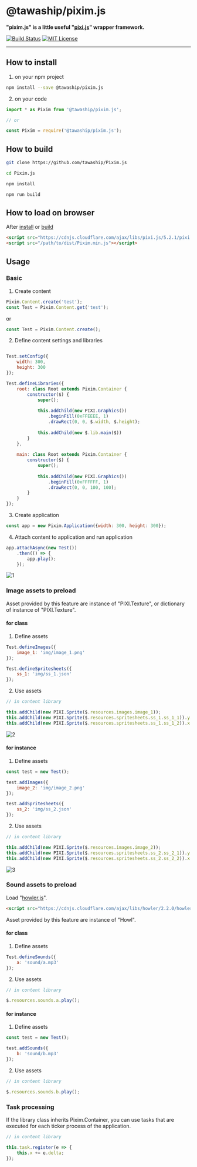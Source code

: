 # @tawaship/pixim.js

**"pixim.js" is a little useful "[pixi.js](https://github.com/pixijs/pixi.js)" wrapper framework.**

[![Build Status](https://travis-ci.org/tawaship/Pixim.js.svg?branch=master)](https://travis-ci.org/tawaship/Pixim.js)
[![MIT License](http://img.shields.io/badge/license-MIT-blue.svg?style=flat)](LICENSE)

---

## How to install

1. on your npm project

```sh
npm install --save @tawaship/pixim.js
```

2. on your code

```javascript
import * as Pixim from '@tawaship/pixim.js';

// or

const Pixim = require('@tawaship/pixim.js');
```

## How to build

```sh
git clone https://github.com/tawaship/Pixim.js

cd Pixim.js

npm install

npm run build
```

## How to load on browser

After [install](#how-to-install) or [build](#how-to-build)

```html
<script src="https://cdnjs.cloudflare.com/ajax/libs/pixi.js/5.2.1/pixi.min.js"></script>
<script src="/path/to/dist/Pixim.min.js"></script>
```

## Usage

### Basic

1.  Create content 

```javascript
Pixim.Content.create('test');
const Test = Pixim.Content.get('test');
```

or 

```javascript
const Test = Pixim.Content.create();
```

2. Define content settings and libraries

```javascript

Test.setConfig({
	width: 300,
	height: 300
});

Test.defineLibraries({
	root: class Root extends Pixim.Container {
		constructor($) {
			super();
			
			this.addChild(new PIXI.Graphics())
				.beginFill(0xFFEEEE, 1)
				.drawRect(0, 0, $.width, $.height);
			
			this.addChild(new $.lib.main($))
		}
	},
	
	main: class Root extends Pixim.Container {
		constructor($) {
			super();
			
			this.addChild(new PIXI.Graphics())
				.beginFill(0xFFFFFF, 1)
				.drawRect(0, 0, 100, 100);
		}
	}
});
```

3. Create application

```javascript
const app = new Pixim.Application({width: 300, height: 300});
```

4. Attach content to application and run application

```javascript
app.attachAsync(new Test())
	.then(() => {
		app.play();
	});
```

![1](https://raw.github.com/tawaship/Pixim.js/screenshot/img/1.png)

### Image assets to preload

Asset provided by this feature are instance of "PIXI.Texture", or dictionary of instance of "PIXI.Texture".

#### for class

1. Define assets

```javascript
Test.defineImages({
	image_1: 'img/image_1.png'
});

Test.defineSpritesheets({
	ss_1: 'img/ss_1.json'
});
```

2. Use assets

```javascript
// in content library

this.addChild(new PIXI.Sprite($.resources.images.image_1));
this.addChild(new PIXI.Sprite($.resources.spritesheets.ss_1.ss_1_1)).y = 105;
this.addChild(new PIXI.Sprite($.resources.spritesheets.ss_1.ss_1_2)).x = 105;
```

![2](https://raw.github.com/tawaship/Pixim.js/screenshot/img/2.png)

#### for instance

1. Define assets

```javascript
const test = new Test();

test.addImages({
	image_2: 'img/image_2.png'
});

test.addSpritesheets({
	ss_2: 'img/ss_2.json'
});
```

2. Use assets

```javascript
// in content library

this.addChild(new PIXI.Sprite($.resources.images.image_2));
this.addChild(new PIXI.Sprite($.resources.spritesheets.ss_2.ss_2_1)).y = 105;
this.addChild(new PIXI.Sprite($.resources.spritesheets.ss_2.ss_2_2)).x = 105;
```

![3](https://raw.github.com/tawaship/Pixim.js/screenshot/img/3.png)

### Sound assets to preload

Load "[howler.js](https://github.com/goldfire/howler.js)".

```html
<script src="https://cdnjs.cloudflare.com/ajax/libs/howler/2.2.0/howler.min.js"></script>
```

Asset provided by this feature are instance of "Howl".

#### for class

1. Define assets

```javascript
Test.defineSounds({
	a: 'sound/a.mp3'
});
```

2. Use assets

```javascript
// in content library

$.resources.sounds.a.play();
```

#### for instance

1. Define assets

```javascript
const test = new Test();

test.addSounds({
	b: 'sound/b.mp3'
});
```

2. Use assets

```javascript
// in content library

$.resources.sounds.b.play();
```

### Task processing

If the library class inherits Pixim.Container, you can use tasks that are executed for each ticker process of the application.

```javascript
// in content library

this.task.register(e => {
	this.x += e.delta;
});
```